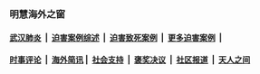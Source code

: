 
### 明慧海外之窗

####  [武汉肺炎](indexes/365.md?t=01252100) &nbsp;|&nbsp;  [迫害案例综述](indexes/328.md?t=01252100) &nbsp;|&nbsp; [迫害致死案例](indexes/277.md?t=01252100)  &nbsp;|&nbsp; [更多迫害案例](indexes/81.md?t=01252100)  &nbsp;|&nbsp; 
####  [时事评论](indexes/251.md?t=01252100) &nbsp;|&nbsp; [海外简讯](indexes/245.md?t=01252100)&nbsp;|&nbsp;  [社会支持](indexes/140.md?t=01252100) &nbsp;|&nbsp; [褒奖决议](indexes/282.md?t=01252100) &nbsp;|&nbsp; [社区报道](indexes/91.md?t=01252100)  &nbsp;|&nbsp; [天人之间](indexes/78.md?t=01252100) 

